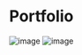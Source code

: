 # Portfolio
![image](https://github.com/Drashti199801/Portfolio/assets/156224544/0d98460f-137b-45d1-bcb4-26a3b8cba785)
![image](https://github.com/Drashti199801/Portfolio/assets/156224544/628ef187-8c35-410f-8a95-7b37a0da28f1)

